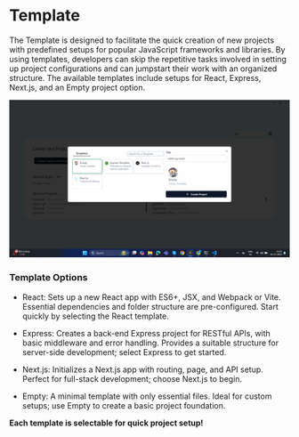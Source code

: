 # Template

The Template  is designed to facilitate the quick creation of new projects with predefined setups for popular JavaScript frameworks and libraries. By using templates, developers can skip the repetitive tasks involved in setting up project configurations and can jumpstart their work with an organized structure. The available templates include setups for React, Express, Next.js, and an Empty project option.

![get started](../../static/img/template.png)


### Template Options
* React: Sets up a new React app with ES6+, JSX, and Webpack or Vite. Essential dependencies and folder structure are pre-configured. Start quickly by selecting the React template.

* Express: Creates a back-end Express project for RESTful APIs, with basic middleware and error handling. Provides a suitable structure for server-side development; select Express to get started.

* Next.js: Initializes a Next.js app with routing, page, and API setup. Perfect for full-stack development; choose Next.js to begin.

* Empty: A minimal template with only essential files. Ideal for custom setups; use Empty to create a basic project foundation.

**Each template is selectable for quick project setup!**
